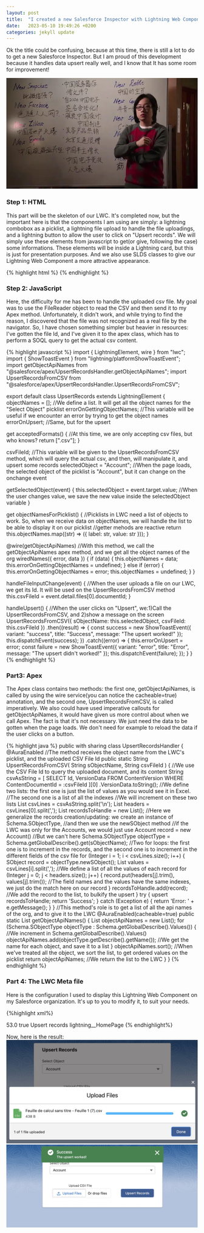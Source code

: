```yaml
---
layout: post
title:  "I created a new Salesforce Inspector with Lightning Web Components"
date:   2023-05-10 19:49:26 +0200
categories: jekyll update
---
```

Ok the title could be confusing, because at this time, there is still a lot to do to get a new Salesforce Inspector.
But I am proud of this development because it handles data upsert really well, and I know that It has some room for improvement!

![Uploading CSV Files](/Images/jian-yang-new-internet.jpg)

<h3>Step 1: HTML</h3>
This part will be the skeleton of our LWC. It's completed now, but the important here is that the components I am using are simply: a lightning combobox as a picklist, a lightning file upload to handle the file uploadings, and a lightning button to allow the user to click on "Upsert records". We will simply use these elements from javascript to get(or give, following the case) some informations. These elements will be inside a Lightning card, but this is just for presentation purposes. And we also use SLDS classes to give our Lightning Web Component a more attractive appearance.

{% highlight html %}
<template>
  <lightning-card>
    <div slot="title" class="slds-m-left_small">Upsert Records</div>
    <div class="slds-m-around_medium">
      <div class="slds-m-left_small slds-m-around_small">
        <!--Picklist-->
        <lightning-combobox
          label="Select Object"
          default="Select Object"
          value={selectedObject}
          options={objectNamesForPicklist}
          onchange={getSelectedObject}
        ></lightning-combobox>
      </div>
      <div
        class="slds-m-left_none slds-p-left_none demo-only demo-only--sizing slds-grid slds-wrap"
      >
        <div
          class="slds-m-left_none slds-p-left_none slds-col slds-size_2-of-3"
        >
          <div
            class="slds-m-left_none slds-p-left_none slds-box_x-small slds-text-align_center slds-m-around_small"
          >
            <!--File upload component-->
            <lightning-file-upload
              label="Upload CSV File"
              accept={acceptedFormats}
              data-id="csv-file"
              onuploadfinished={handleFileInputChange}
            >
            </lightning-file-upload>
          </div>
        </div>
        <div class="slds-col slds-size_1-of-3 .slds-is-relative">
          <div style="position: relative; top: 2.9rem; left: 0rem; border: 0px">
            <!--Upsert records button-->
            <lightning-button
              label="Upsert Records"
              variant="brand"
              onclick={handleUpsert}
            ></lightning-button>
          </div>
        </div>
      </div>
    </div>
  </lightning-card>
</template>
{% endhighlight %}

<h3>Step 2: JavaScript</h3>
Here, the difficulty for me has been to handle the uploaded csv file. My goal was to use the FileReader object to read the CSV and then send it to my Apex method. Unfortunately, it didn't work, and while trying to find the reason, I discovered that the file was not recognized as a real file by the navigator. So, I have chosen something simpler but heavier in resources: I've gotten the file Id, and I've given it to the apex class, which has to perform a SOQL query to get the actual csv content.

{% highlight javascript %}
import { LightningElement, wire } from "lwc";
import { ShowToastEvent } from "lightning/platformShowToastEvent";
import getObjectApiNames from "@salesforce/apex/UpsertRecordsHandler.getObjectApiNames";
import UpsertRecordsFromCSV from "@salesforce/apex/UpsertRecordsHandler.UpsertRecordsFromCSV";

export default class UpsertRecords extends LightningElement {
  objectNames = []; //We define a list. It will get all the object names for the "Select Object" picklist
  errorOnGettingObjectNames; //This variable will be useful if we encounter an error by trying to get the object names
  errorOnUpsert; //Same, but for the upsert

  get acceptedFormats() {
    //At this time, we are only accepting csv files, but who knows?
    return [".csv"];
  }

  csvFileId; //This variable will be given to the UpsertRecordsFromCSV method, which will query the actual csv, and then, will manipulate it, and upsert some records
  selectedObject = "Account"; //When the page loads, the selected object of the picklist is "Account", but it can change on the onchange event

  getSelectedObject(event) {
    this.selectedObject = event.target.value; //When the user changes value, we save the new value inside the selectedObject variable
  }

  get objectNamesForPicklist() {
    //Picklists in LWC need a list of objects to work. So, when we receive data on objectNames, we will handle the list to be able to display it on our picklist
    //getter mehods are reactive
    return this.objectNames.map((str) => ({ label: str, value: str }));
  }

  @wire(getObjectApiNames) //With this method, we call the getObjectApiNames apex method, and we get all the object names of the org
  wiredNames({ error, data }) {
    if (data) {
      this.objectNames = data;
      this.errorOnGettingObjectNames = undefined;
    } else if (error) {
      this.errorOnGettingObjectNames = error;
      this.objectNames = undefined;
    }
  }

  handleFileInputChange(event) {
    //When the user uploads a file on our LWC, we get its Id. It will be used on the UpsertRecordsFromCSV method
    this.csvFileId = event.detail.files[0].documentId;
  }

  handleUpsert() {
    //When the user clicks on "Upsert", we:1)Call the UpsertRecordsFromCSV, and 2)show a message on the screen
    UpsertRecordsFromCSV({
      sObjectName: this.selectedObject,
      csvFileId: this.csvFileId
    })
      .then((result) => {
        const success = new ShowToastEvent({
          variant: "success",
          title: "Success",
          message: "The upsert worked!"
        });
        this.dispatchEvent(success);
      })
      .catch((error) => {
        this.errorOnUpsert = error;
        const failure = new ShowToastEvent({
          variant: "error",
          title: "Error",
          message: "The upsert didn't worked!"
        });
        this.dispatchEvent(failure);
      });
  }
}
{% endhighlight %}


<h3>Part3: Apex</h3>
The Apex class contains two methods: the first one, getObjectApiNames, is called by using the wire service(you can notice the cacheable=true) annotation, and the second one, UpsertRecordsFromCSV, is called imperatively.
We also could have used imperative callouts for getObjectApiNames, it would have given us more control about when we call Apex. The fact is that it's not necessary. We just need the data to be gotten when the page loads. We don't need for example to reload the data if the user clicks on a button.

{% highlight java %}
public with sharing class UpsertRecordsHandler {
  @AuraEnabled
  //The method receives the object name from the LWC's picklist, and the uploaded CSV File Id
  public static String UpsertRecordsFromCSV(
    String sObjectName,
    String csvFileId
  ) {
    //We use the CSV File Id to query the uploaded document, and its content
    String csvAsString = [
        SELECT Id, VersionData
        FROM ContentVersion
        WHERE ContentDocumentId = :csvFileId
      ][0]
      .VersionData.toString();
    //We define two lists: the first one is just the list of values as you would see it in Excel.
    //The second one is a list of all the indexes
    //We will increment on these two lists
    List<String> csvLines = csvAsString.split('\n');
    List<String> headers = csvLines[0].split(',');
    List<SObject> recordsToHandle = new List<SObject>();
    //Here we generalize the records creation/updating: we create an instance of Schema.SObjectType,
    //and then we use the newSObject method
    //if the LWC was only for the Accounts, we would just use Account record = new Account()
    //But we can't here
    Schema.SObjectType objectType = Schema.getGlobalDescribe().get(sObjectName);
    //Two for loops: the first one is to increment in the records, and the second one is to increment in the different fields of the csv file
    for (Integer i = 1; i < csvLines.size(); i++) {
      SObject record = objectType.newSObject();
      List<String> values = csvLines[i].split(','); //We define a list of all the values of each record
      for (Integer j = 0; j < headers.size(); j++) {
        record.put(headers[j].trim(), values[j].trim()); //The field names and the values have the same indexes, we just do the match here on our record
      }
      recordsToHandle.add(record); //We add the record to the list, to bulkify the upsert
    }
    try {
      upsert recordsToHandle;
      return 'Success';
    } catch (Exception e) {
      return 'Error: ' + e.getMessage();
    }
  }
  //This method's role is to get a list of all the api names of the org, and to give it to the LWC
  @AuraEnabled(cacheable=true)
  public static List<String> getObjectApiNames() {
    List<String> objectApiNames = new List<String>();
    for (Schema.SObjectType objectType : Schema.getGlobalDescribe().Values()) {
      //We increment in Schema.getGlobalDescribe().Values()
      objectApiNames.add(objectType.getDescribe().getName()); //We get the name for each object, and save it to a list
    }
    objectApiNames.sort(); //When we've treated all the object, we sort the list, to get ordered values on the picklist
    return objectApiNames; //We return the list to the LWC
  }
}
{% endhighlight %}

<h3>Part 4: The LWC Meta file</h3>
Here is the configuration I used to display this Lightning Web Component on my Salesforce organization. 
It's up to you to modify it, to suit your needs.

{%highlight xml%}
<?xml version="1.0" encoding="UTF-8"?>
<LightningComponentBundle xmlns="http://soap.sforce.com/2006/04/metadata">
    <apiVersion>53.0</apiVersion>
    <isExposed>true</isExposed>
    <masterLabel>Upsert records</masterLabel>
    <targets>
        <target>lightning__HomePage</target>
    </targets>
</LightningComponentBundle>
{% endhighlight%}

Now, here is the result:
![Uploading CSV Files](/Images/upload_csv.jpg)
![Final result](/Images/success_upload_csv.jpg)


